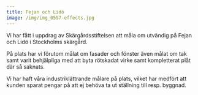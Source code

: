```yaml
---
title: Fejan och Lidö
image: /img/img_0597-effects.jpg
---
```

Vi har fått i uppdrag av Skärgårdsstiftelsen att måla om utvändig på Fejan och Lidö i Stockholms skärgård.

På plats har vi förutom målat om fasader och fönster även målat om tak samt varit behjälpliga med att byta rötskadat virke samt kompletterat plåt där så saknats.

Vi har haft våra industriklättrande målare på plats, vilket har medfört att kunden sparat pengar på att ej behöva ta ut ställning till resp. byggnad.
